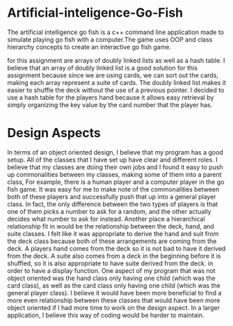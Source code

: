 # Artificial-inteligence-Go-Fish


The artificial intelligence go fish is a c++ command line application made to simulate playing go fish with a computer.The game uses OOP 
and class hierarchy concepts to create an interactive go fish game.

for this assignment are arrays of doubly linked lists as well as a hash table. I believe that an array of doubly linked list is a 
good solution for this assignment because since we are using cards, we can sort out the cards, making each array represent a suite 
of cards. The doubly linked list makes it easier to shuffle the deck without the use of a previous pointer. I decided to use a hash 
table for the players hand because it allows easy retrieval by simply organizing the key value by the card number that the player has.

# Design Aspects

In terms of an object oriented design, I believe that my program has a good setup. All of the classes that I have set up 
have clear and different roles. I believe that my classes are doing their own jobs and I found it easy to push up commonalities 
between my classes, making some of them into a parent class, For example, there is a human player and a computer player in the go 
fish game. It was easy for me to make note of the commonalities between both of these players and successfully push that up into a 
general player class. In fact, the only difference between the two types of players is that one of them picks a number to ask for a
random, and the other actually decides what number to ask for instead. Another place a hierarchical relationship fit in  would be the 
relationship between the deck, hand, and suite classes. I felt like it was appropriate to derive the hand and suit from the deck class 
because both of these arrangements are coming from the deck. A players hand comes from the deck so it is not bad to have it derived from
the deck. A suite also comes from a deck in the beginning before it is shuffled, so it is also appropriate to have suite derived from
the deck. in order to have a display function. One aspect of my program that was not object oriented was the hand class only having
one child (which was the card class), as well as the card class only having one child (which was the general player class). 
I believe it would have been more beneficial to find a more even relationship between these classes that would have been more 
object oriented if I had more time to work on the design aspect. In a larger application, I believe this way of coding would be
harder to maintain.

